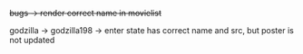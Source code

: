 ~~bugs -> render correct name in movielist~~

godzilla -> godzilla198 -> enter
state has correct name and src, but poster is not updated